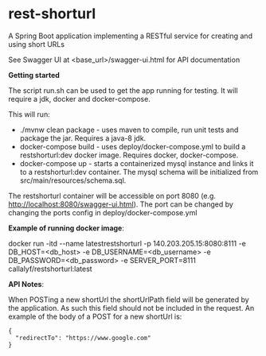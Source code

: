 # rest-shorturl
A Spring Boot application implementing a RESTful service for creating and using short URLs

See Swagger UI at <base_url>/swagger-ui.html for API documentation

**Getting started**

The script run.sh can be used to get the app running for testing. It will require a jdk, docker and docker-compose.

This will run:
* ./mvnw clean package  - uses maven to compile, run unit tests and package the jar. Requires a java-8 jdk.
* docker-compose build - uses deploy/docker-compose.yml to build a restshorturl:dev docker image. Requires docker, docker-compose.
* docker-compose up - starts a containerized mysql instance and links it to a restshorturl:dev container. The mysql schema will be initialized from src/main/resources/schema.sql.

The restshorturl container will be accessible on port 8080 (e.g. <http://localhost:8080/swagger-ui.html>). The port can be changed by changing the ports config in deploy/docker-compose.yml

**Example of running docker image**:

docker run -itd --name latestrestshorturl -p 140.203.205.15:8080:8111 -e DB_HOST=<db_host> -e DB_USERNAME=<db_username> -e DB_PASSWORD=<db_password> -e SERVER_PORT=8111 callalyf/restshorturl:latest

**API Notes**:

When POSTing a new shortUrl the shortUrlPath field will be generated by the application. As such this field should not be included in the request. An example of the body of a POST for a new shortUrl is:

```
{
  "redirectTo": "https://www.google.com"
}
```
